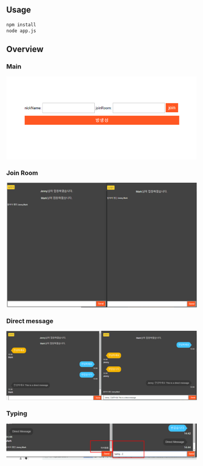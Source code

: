 ## Usage
<pre><code>npm install 
node app.js</code></pre>

## Overview

### Main
![main](/public/images/main.png)

### Join Room
![main](/public/images/join-room.png)

### Direct message
![main](/public/images/direct-message.png)

### Typing 
![main](/public/images/typing-2.png)


